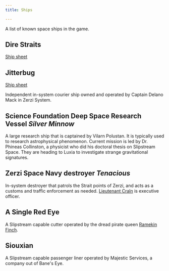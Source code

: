 ```yaml
---
title: Ships

---
```


A list of known space ships in the game.

<!--more-->

## Dire Straits

[Ship sheet](ships/dire-straits)

## Jitterbug

[Ship sheet](ships/jitterbug)

Independent in-system courier ship owned and operated by Captain Delano
Mack in Zerzi System.

## Science Foundation Deep Space Research Vessel *Silver Minnow*

A large research ship that is captained by Vilarn Polustan. It is
typically used to research astrophysical phenomenon. Current mission is
led by Dr. Phineas Collinston, a physicist who did his doctoral thesis
on Slipstream Space. They are heading to Luxia to investigate strange
gravitational signatures.

## Zerzi Space Navy destroyer *Tenacious*

In-system destroyer that patrols the Strait points of Zerzi, and acts as
a customs and traffic enforcement as needed. [Lieutenant Craln](faces#lieutenant-craln) is
executive officer.

## A Single Red Eye

A Slipstream capable cutter operated by the dread pirate queen [Ramekin
Finch](faces#pirate-queen-ramekin-finch).

## Siouxian

A Slipstream capable passenger liner operated by Majestic Services, a
company out of Bane's Eye.